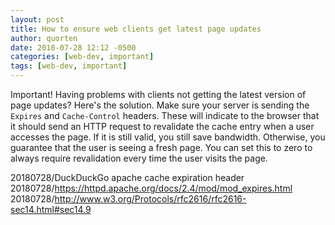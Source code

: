 ```yaml
---
layout: post
title: How to ensure web clients get latest page updates
author: quorten
date: 2018-07-28 12:12 -0500
categories: [web-dev, important]
tags: [web-dev, important]
---
```


Important!  Having problems with clients not getting the latest
version of page updates?  Here's the solution.  Make sure your server
is sending the `Expires` and `Cache-Control` headers.  These will
indicate to the browser that it should send an HTTP request to
revalidate the cache entry when a user accesses the page.  If it is
still valid, you still save bandwidth.  Otherwise, you guarantee that
the user is seeing a fresh page.  You can set this to zero to always
require revalidation every time the user visits the page.

20180728/DuckDuckGo apache cache expiration header  
20180728/https://httpd.apache.org/docs/2.4/mod/mod_expires.html  
20180728/http://www.w3.org/Protocols/rfc2616/rfc2616-sec14.html#sec14.9
